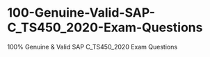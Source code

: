 # 100-Genuine-Valid-SAP-C_TS450_2020-Exam-Questions
100% Genuine &amp; Valid SAP C_TS450_2020 Exam Questions
